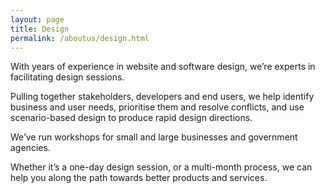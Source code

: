 ```yaml
---
layout: page
title: Design
permalink: /aboutus/design.html
---
```


With years of experience in website and software design, we’re experts in facilitating design sessions.

Pulling together stakeholders, developers and end users, we help identify business and user needs, prioritise them and resolve conflicts, and use scenario-based design to produce rapid design directions.

We’ve run workshops for small and large businesses and government agencies.

Whether it’s a one-day design session, or a multi-month process, we can help you along the path towards better products and services.